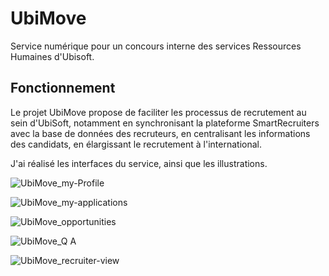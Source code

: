 # UbiMove
Service numérique pour un concours interne des services Ressources Humaines d'Ubisoft.

## Fonctionnement
Le projet UbiMove propose de faciliter les processus de recrutement au sein d'UbiSoft, notamment en synchronisant la plateforme SmartRecruiters avec la base de données des recruteurs, en centralisant les informations des candidats, en élargissant le recrutement à l'international.

J'ai réalisé les interfaces du service, ainsi que les illustrations.

![UbiMove_my-Profile](https://github.com/user-attachments/assets/f3612af4-88ef-4405-bd10-a7d2d38356f5)

![UbiMove_my-applications](https://github.com/user-attachments/assets/04635249-a566-4cb7-8df9-7c6d435a2dbd)

![UbiMove_opportunities](https://github.com/user-attachments/assets/7c84025f-7207-430a-abd0-a10673ef2d9d)

![UbiMove_Q A](https://github.com/user-attachments/assets/eba6169b-e29b-4209-8a10-a23d2da5673b)

![UbiMove_recruiter-view](https://github.com/user-attachments/assets/f5061998-490d-462b-bf62-477b21752425)
